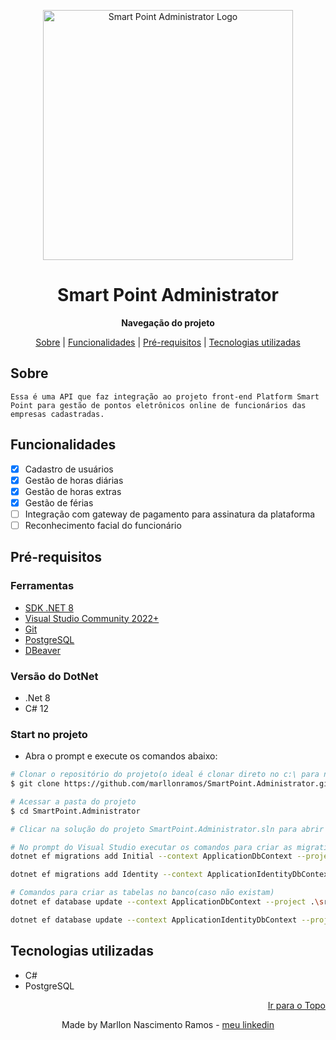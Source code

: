 <p align="center" id="topo">
  <img src="./assets/logo.jpg" alt="Smart Point Administrator Logo" width="400"/>
</p>

<h1 align="center">
    Smart Point Administrator
</h1>

<p align="center"><strong>Navegação do projeto</strong></p>
<p align="center">
    <a href="#sobre">Sobre</a> |
    <a href="#funcionalidades">Funcionalidades</a> |
    <a href="#pré-requisitos">Pré-requisitos</a> |
    <a href="#tecnologias-utilizadas">Tecnologias utilizadas</a>
</p>

## Sobre

    Essa é uma API que faz integração ao projeto front-end Platform Smart Point para gestão de pontos eletrônicos online de funcionários das empresas cadastradas.

## Funcionalidades

- [x] Cadastro de usuários
- [x] Gestão de horas diárias
- [x] Gestão de horas extras
- [x] Gestão de férias
- [ ] Integração com gateway de pagamento para assinatura da plataforma
- [ ] Reconhecimento facial do funcionário
	
## Pré-requisitos

### Ferramentas

- [SDK .NET 8](https://dotnet.microsoft.com/pt-br/download)
- [Visual Studio Community 2022+](https://visualstudio.microsoft.com/pt-br/downloads/)
- [Git](https://git-scm.com/downloads)
- [PostgreSQL](https://www.postgresql.org/download/)
- [DBeaver](https://dbeaver.io/)

### Versão do DotNet

- .Net 8
- C# 12

### Start no projeto

- Abra o prompt e execute os comandos abaixo:

```bash
# Clonar o repositório do projeto(o ideal é clonar direto no c:\ para não ocorrer problemas com tamanho de diretórios muito longos)
$ git clone https://github.com/marllonramos/SmartPoint.Administrator.git

# Acessar a pasta do projeto
$ cd SmartPoint.Administrator

# Clicar na solução do projeto SmartPoint.Administrator.sln para abrir no Visual Studio Community 2022+

# No prompt do Visual Studio executar os comandos para criar as migrations(caso não existam)
dotnet ef migrations add Initial --context ApplicationDbContext --project .\src\SmartPoint.Administrator.Infra --startup-project .\src\SmartPoint.Administrator.Api --output-dir Migrations/App

dotnet ef migrations add Identity --context ApplicationIdentityDbContext --project .\src\SmartPoint.Administrator.Infra --startup-project .\src\SmartPoint.Administrator.Api --output-dir Migrations/Identity

# Comandos para criar as tabelas no banco(caso não existam)
dotnet ef database update --context ApplicationDbContext --project .\src\SmartPoint.Administrator.Infra --startup-project .\src\SmartPoint.Administrator.Api

dotnet ef database update --context ApplicationIdentityDbContext --project .\src\SmartPoint.Administrator.Infra --startup-project .\src\SmartPoint.Administrator.Api

```

## Tecnologias utilizadas

- C#
- PostgreSQL

<p align="right">
    <a href="#topo">Ir para o Topo</a>
</p>

<p align="center">
    Made by Marllon Nascimento Ramos - <a href="https://www.linkedin.com/in/marllon-ramos-6b9a2530/">meu linkedin</a>
</p>
